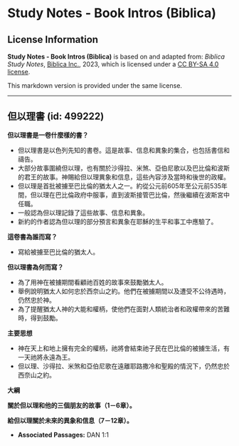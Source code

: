 # Study Notes - Book Intros (Biblica)

## License Information

**Study Notes - Book Intros (Biblica)** is based on and adapted from: _Biblica Study Notes_, [Biblica Inc.](https://www.biblica.com/), 2023, which is licensed under a [CC BY-SA 4.0 license](https://creativecommons.org/licenses/by-sa/4.0/legalcode.en).

This markdown version is provided under the same license.



--------------------------------

## 但以理書 (id: 499222)

**但以理書是一卷什麼樣的書？**

* 但以理書是以色列先知的書卷。這是故事、信息和異象的集合，也包括書信和禱告。
* 大部分故事圍繞但以理，也有關於沙得拉、米煞、亞伯尼歌以及巴比倫和波斯的君王的故事。神賜給但以理異象和信息，這些內容涉及當時和後世的政權。
* 但以理是首批被擄至巴比倫的猶太人之一。約從公元前605年至公元前535年間，但以理在巴比倫政府中服事，直到波斯接管巴比倫，然後繼續在波斯宮中任職。
* 一般認為但以理記錄了這些故事、信息和異象。
* 新約的作者認為但以理的部分預言和異象在耶穌的生平和事工中應驗了。

**這卷書為誰而寫？**

* 寫給被擄至巴比倫的猶太人。

**但以理書為何而寫？**

* 為了用神在被擄期間看顧祂百姓的故事來鼓勵猶太人。
* 舉例說明猶太人如何忠於西奈山之約。他們在被擄期間以及遭受不公待遇時，仍然忠於神。
* 為了提醒猶太人神的大能和權柄，使他們在面對人類統治者和政權帶來的苦難時，得到鼓勵。

**主要思想**

* 神在天上和地上擁有完全的權柄，祂將會結束祂子民在巴比倫的被擄生活，有一天祂將永遠為王。
* 但以理、沙得拉、米煞和亞伯尼歌在遠離耶路撒冷和聖殿的情況下，仍然忠於西奈山之約。

**大綱**

**關於但以理和他的三個朋友的故事（1－6章）。**

**給但以理關於未來的異象和信息（7－12章）。**

* **Associated Passages:** DAN 1:1

